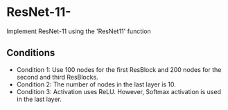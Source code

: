 # ResNet-11-
Implement ResNet-11 using the 'ResNet11' function

## Conditions 
- Condition 1: Use 100 nodes for the first ResBlock and 200 nodes for the second and third ResBlocks.
- Condition 2: The number of nodes in the last layer is 10.
- Condition 3: Activation uses ReLU. However, Softmax activation is used in the last layer.
